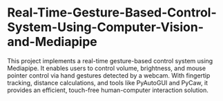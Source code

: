 # Real-Time-Gesture-Based-Control-System-Using-Computer-Vision-and-Mediapipe
This project implements a real-time gesture-based control system using Mediapipe. It enables users to control volume, brightness, and mouse pointer control via hand gestures detected by a webcam. With fingertip tracking, distance calculations, and tools like PyAutoGUI and PyCaw, it provides an efficient, touch-free human-computer interaction solution.
